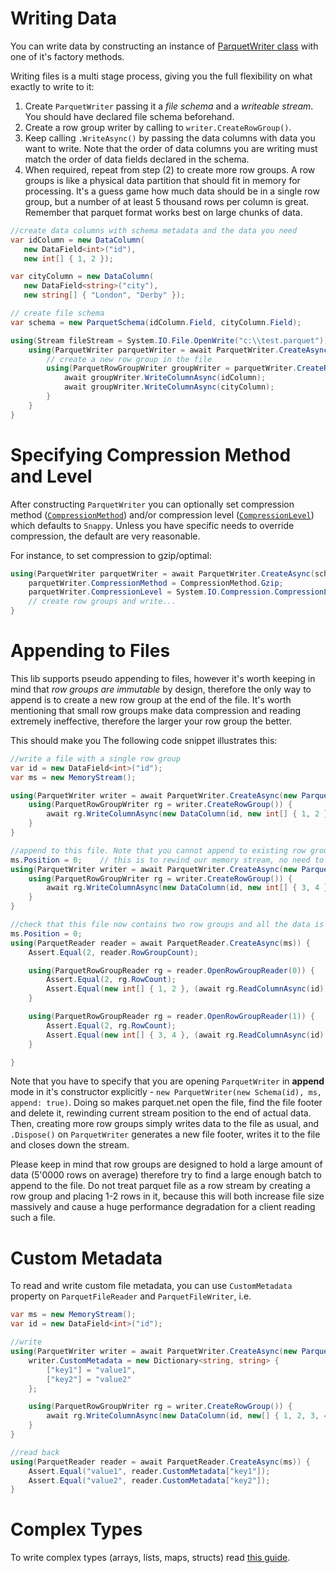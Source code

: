# Writing Data

You can write data by constructing an instance of [ParquetWriter class](../src/Parquet/ParquetWriter.cs) with one of it's factory methods.

Writing files is a multi stage process, giving you the full flexibility on what exactly to write to it:

1. Create `ParquetWriter` passing it a *file schema* and a *writeable stream*. You should have declared file schema beforehand.
2. Create a row group writer by calling to `writer.CreateRowGroup()`.
3. Keep calling `.WriteAsync()` by passing the data columns with data you want to write. Note that the order of data columns you are writing must match the order of data fields declared in the schema.
4. When required, repeat from step (2) to create more row groups. A row groups is like a physical data partition that should fit in memory for processing. It's a guess game how much data should be in a single row group, but a number of at least 5 thousand rows per column is great. Remember that parquet format works best on large chunks of data.

```csharp
//create data columns with schema metadata and the data you need
var idColumn = new DataColumn(
   new DataField<int>("id"),
   new int[] { 1, 2 });

var cityColumn = new DataColumn(
   new DataField<string>("city"),
   new string[] { "London", "Derby" });

// create file schema
var schema = new ParquetSchema(idColumn.Field, cityColumn.Field);

using(Stream fileStream = System.IO.File.OpenWrite("c:\\test.parquet")) {
    using(ParquetWriter parquetWriter = await ParquetWriter.CreateAsync(schema, fileStream)) {
        // create a new row group in the file
        using(ParquetRowGroupWriter groupWriter = parquetWriter.CreateRowGroup()) {
            await groupWriter.WriteColumnAsync(idColumn);
            await groupWriter.WriteColumnAsync(cityColumn);
        }
    }
}
```

# Specifying Compression Method and Level

After constructing `ParquetWriter` you can optionally set compression method ([`CompressionMethod`](../src/Parquet/CompressionMethod.cs)) and/or compression level ([`CompressionLevel`](https://learn.microsoft.com/en-us/dotnet/api/system.io.compression.compressionlevel?view=net-7.0)) which defaults to `Snappy`.  Unless you have specific needs to override compression, the default are very reasonable.

For instance, to set compression to gzip/optimal:

```csharp
using(ParquetWriter parquetWriter = await ParquetWriter.CreateAsync(schema, fileStream)) {
    parquetWriter.CompressionMethod = CompressionMethod.Gzip;
    parquetWriter.CompressionLevel = System.IO.Compression.CompressionLevel.Optimal;
    // create row groups and write...
}
```


# Appending to Files

This lib supports pseudo appending to files, however it's worth keeping in mind that *row groups are immutable* by design, therefore the only way to append is to create a new row group at the end of the file. It's worth mentioning that small row groups make data compression and reading extremely ineffective, therefore the larger your row group the better.

This should make you The following code snippet illustrates this:

```csharp
//write a file with a single row group
var id = new DataField<int>("id");
var ms = new MemoryStream();

using(ParquetWriter writer = await ParquetWriter.CreateAsync(new ParquetSchema(id), ms)) {
    using(ParquetRowGroupWriter rg = writer.CreateRowGroup()) {
        await rg.WriteColumnAsync(new DataColumn(id, new int[] { 1, 2 }));
    }
}

//append to this file. Note that you cannot append to existing row group, therefore create a new one
ms.Position = 0;    // this is to rewind our memory stream, no need to do it in real code.
using(ParquetWriter writer = await ParquetWriter.CreateAsync(new ParquetSchema(id), ms, append: true)) {
    using(ParquetRowGroupWriter rg = writer.CreateRowGroup()) {
        await rg.WriteColumnAsync(new DataColumn(id, new int[] { 3, 4 }));
    }
}

//check that this file now contains two row groups and all the data is valid
ms.Position = 0;
using(ParquetReader reader = await ParquetReader.CreateAsync(ms)) {
    Assert.Equal(2, reader.RowGroupCount);

    using(ParquetRowGroupReader rg = reader.OpenRowGroupReader(0)) {
        Assert.Equal(2, rg.RowCount);
        Assert.Equal(new int[] { 1, 2 }, (await rg.ReadColumnAsync(id)).Data);
    }

    using(ParquetRowGroupReader rg = reader.OpenRowGroupReader(1)) {
        Assert.Equal(2, rg.RowCount);
        Assert.Equal(new int[] { 3, 4 }, (await rg.ReadColumnAsync(id)).Data);
    }

}

```

Note that you have to specify that you are opening `ParquetWriter` in **append** mode in it's constructor explicitly - `new ParquetWriter(new Schema(id), ms, append: true)`. Doing so makes parquet.net open the file, find the file footer and delete it, rewinding current stream position to the end of actual data. Then, creating more row groups simply writes data to the file as usual, and `.Dispose()` on `ParquetWriter` generates a new file footer, writes it to the file and closes down the stream.

Please keep in mind that row groups are designed to hold a large amount of data (5'0000 rows on average) therefore try to find a large enough batch to append to the file. Do not treat parquet file as a row stream by creating a row group and placing 1-2 rows in it, because this will both increase file size massively and cause a huge performance degradation for a client reading such a file.

# Custom Metadata

To read and write custom file metadata, you can use `CustomMetadata` property on `ParquetFileReader` and `ParquetFileWriter`, i.e.

```csharp
var ms = new MemoryStream();
var id = new DataField<int>("id");

//write
using(ParquetWriter writer = await ParquetWriter.CreateAsync(new ParquetSchema(id), ms)) {
    writer.CustomMetadata = new Dictionary<string, string> {
        ["key1"] = "value1",
        ["key2"] = "value2"
    };

    using(ParquetRowGroupWriter rg = writer.CreateRowGroup()) {
        await rg.WriteColumnAsync(new DataColumn(id, new[] { 1, 2, 3, 4 }));
    }
}

//read back
using(ParquetReader reader = await ParquetReader.CreateAsync(ms)) {
    Assert.Equal("value1", reader.CustomMetadata["key1"]);
    Assert.Equal("value2", reader.CustomMetadata["key2"]);
}
```

# Complex Types

To write complex types (arrays, lists, maps, structs) read [this guide](complex-types.md).

